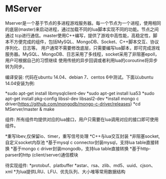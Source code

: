 MServer
=========
Mserver是一个基于节点的多进程游戏服务器。每一个节点为一个进程，使用相同的底层(master)来启动进程，通过加载不同的lua脚本实现不同的功能。节点之间通过
tcp进行通信。master使用C++编写，提供了游戏中高性能，高稳定性，脚本不方便完成的组件，包括MySQL、MongoDB、Socket、C++脚本交互、协议序列化、日志等。
用户通常不需要修改底层，只需要编写lua脚本，即可完成游戏服务器。MySQL、MongoDB、日志采用了多线程，socket采用了非阻塞epoll，用户可根据自己的习惯继续
使用传统的异步回调或者利用lua的coroutine将异步转为同步。


编译安装:
代码在ubuntu 14.04、debian 7、centos 6中测试。下面以ubuntu 14.04安装为例:

 *sudo apt-get install libmysqlclient-dev
 *sudo apt-get install lua53
 *sudo apt-get install pkg-config libssl-dev libsasl2-dev
 *install mongo c driver(https://github.com/mongodb/mongo-c-driver/releases)
 *cd MServer/master & make


组件:
所有组件均提供对应的lua接口，用户只需要在lua调用对应的接口即可使用组件。

 *重写libev,仅保留io、timer，重写信号处理
 *C++与lua交互封装
 *非阻塞socket,自定义socket内存池
 *基于mysql c connector封装mysql，支持lua table直接转换
 *基于mongo c driver封装mongodb，支持lua table直接转换
 *基于http-parser的http (client/server)通信模块

待实现组件:
 *protobuf、platbuffer
 *astar、rsa、zlib、md5、uuid、cjson、xml
 *为lua提供LRU、LFU、优先队列、大小堆等常用数据结构

